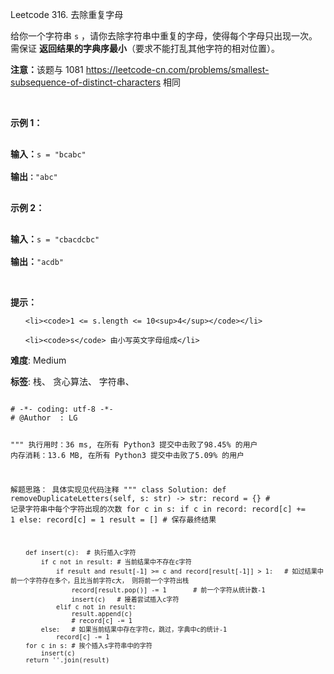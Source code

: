Leetcode 316. 去除重复字母
<p>给你一个字符串 <code>s</code> ，请你去除字符串中重复的字母，使得每个字母只出现一次。需保证 <strong>返回结果的字典序最小</strong>（要求不能打乱其他字符的相对位置）。</p>


<p><strong>注意：</strong>该题与 1081 <a href="https://leetcode-cn.com/problems/smallest-subsequence-of-distinct-characters">https://leetcode-cn.com/problems/smallest-subsequence-of-distinct-characters</a> 相同</p>



<p> </p>



<p><strong>示例 1：</strong></p>



<pre>

<strong>输入：</strong><code>s = "bcabc"</code>

<strong>输出<code>：</code></strong><code>"abc"</code>

</pre>



<p><strong>示例 2：</strong></p>



<pre>

<strong>输入：</strong><code>s = "cbacdcbc"</code>

<strong>输出：</strong><code>"acdb"</code></pre>



<p> </p>



<p><strong>提示：</strong></p>



<ul>

	<li><code>1 <= s.length <= 10<sup>4</sup></code></li>

	<li><code>s</code> 由小写英文字母组成</li>

</ul>





 **难度**: Medium



 **标签**: 栈、 贪心算法、 字符串、 





<div class="hcb_wrap">
<pre class="prism undefined-numbers lang-python" data-lang="Python"><code>
# -*- coding: utf-8 -*-
# @Author  : LG

"""
执行用时：36 ms, 在所有 Python3 提交中击败了98.45% 的用户
内存消耗：13.6 MB, 在所有 Python3 提交中击败了5.09% 的用户

解题思路：
    具体实现见代码注释
"""
class Solution:
    def removeDuplicateLetters(self, s: str) -> str:
        record = {} # 记录字符串中每个字符出现的次数
        for c in s:
            if c in record:
                record[c] += 1
            else:
                record[c] = 1
        result = []     # 保存最终结果

        def insert(c):  # 执行插入c字符
            if c not in result: # 当前结果中不存在c字符
                if result and result[-1] >= c and record[result[-1]] > 1:   # 如过结果中前一个字符存在多个，且比当前字符c大， 则将前一个字符出栈
                    record[result.pop()] -= 1       # 前一个字符从统计数-1
                    insert(c)   # 接着尝试插入c字符
                elif c not in result:
                    result.append(c)
                    # record[c] -= 1
            else:   # 如果当前结果中存在字符c，跳过，字典中c的统计-1
                record[c] -= 1
        for c in s: # 挨个插入s字符串中的字符
            insert(c)
        return ''.join(result)
</code></pre></div>
